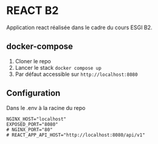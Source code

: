 # REACT B2

Application react réalisée dans le cadre du cours ESGI B2.

## docker-compose

1. Cloner le repo
2. Lancer le stack
   `docker compose up`
3. Par défaut accessible sur `http://localhost:8080`

## Configuration

Dans le .env à la racine du repo

```
NGINX_HOST="localhost"
EXPOSED_PORT="8080"
# NGINX_PORT="80"
# REACT_APP_API_HOST="http://localhost:8080/api/v1"
```
